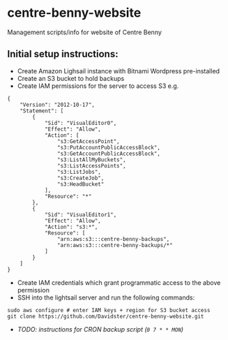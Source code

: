 # centre-benny-website

Management scripts/info for website of Centre Benny

<!--- comment test -->

## Initial setup instructions:

- Create Amazon Lighsail instance with Bitnami Wordpress pre-installed
- Create an S3 bucket to hold backups
- Create IAM permissions for the server to access S3 e.g.
```
{
    "Version": "2012-10-17",
    "Statement": [
        {
            "Sid": "VisualEditor0",
            "Effect": "Allow",
            "Action": [
                "s3:GetAccessPoint",
                "s3:PutAccountPublicAccessBlock",
                "s3:GetAccountPublicAccessBlock",
                "s3:ListAllMyBuckets",
                "s3:ListAccessPoints",
                "s3:ListJobs",
                "s3:CreateJob",
                "s3:HeadBucket"
            ],
            "Resource": "*"
        },
        {
            "Sid": "VisualEditor1",
            "Effect": "Allow",
            "Action": "s3:*",
            "Resource": [
                "arn:aws:s3:::centre-benny-backups",
                "arn:aws:s3:::centre-benny-backups/*"
            ]
        }
    ]
}
```
- Create IAM credentials which grant programmatic access to the above permission
- SSH into the lightsail server and run the following commands:
```
sudo aws configure # enter IAM keys + region for S3 bucket access
git clone https://github.com/Davidster/centre-benny-website.git
```
- *TODO: instructions for CRON backup script (`0 7 * * MON`)*